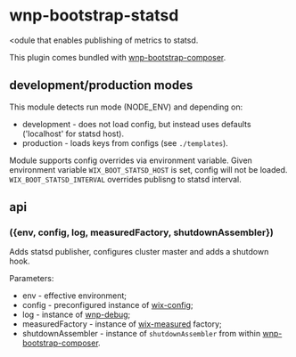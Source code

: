 # wnp-bootstrap-statsd

<odule that enables publishing of metrics to statsd. 

This plugin comes bundled with [wnp-bootstrap-composer](../wnp-bootstrap-composer). 

## development/production modes

This module detects run mode (NODE_ENV) and depending on:
 - development - does not load config, but instead uses defaults ('localhost' for statsd host).
 - production - loads keys from configs (see `./templates`). 

Module supports config overrides via environment variable. Given environment variable `WIX_BOOT_STATSD_HOST` is set, config will not be loaded. `WIX_BOOT_STATSD_INTERVAL` overrides publisng to statsd interval.

## api
### ({env, config, log, measuredFactory, shutdownAssembler})
Adds statsd publisher, configures cluster master and adds a shutdown hook.

Parameters:
 - env - effective environment;
 - config - preconfigured instance of [wix-config](../../config/wix-config);
 - log - instance of [wnp-debug](../../logging/wnp-debug);
 - measuredFactory - instance of [wix-measured](../../private/monitoring/wix-measured) factory;
 - shutdownAssembler - instance of `shutdownAssembler` from within [wnp-bootstrap-composer](../wnp-bootstrap-composer).